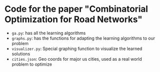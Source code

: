 # Code for the paper "Combinatorial Optimization for Road Networks"

- `ga.py`: has all the learning algorithms
- `graphs.py`: has the functions for adapting the learning algorithms to our problem
- `visualizer.py`: Special graphing function to visualize the learned solutions
- `cities.json`: Geo coords for major us cities, used as a real world problem to optimize


